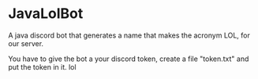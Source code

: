 # JavaLolBot
A java discord bot that generates a name that makes the acronym LOL, for our server.

You have to give the bot a your discord token, create a file "token.txt" and put the token in it.
lol
